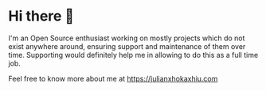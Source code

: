 # Hi there 👋

I'm an Open Source enthusiast working on mostly projects which do not exist anywhere around, ensuring support and maintenance of them over time. Supporting would definitely help me in allowing to do this as a full time job.

Feel free to know more about me at https://julianxhokaxhiu.com
